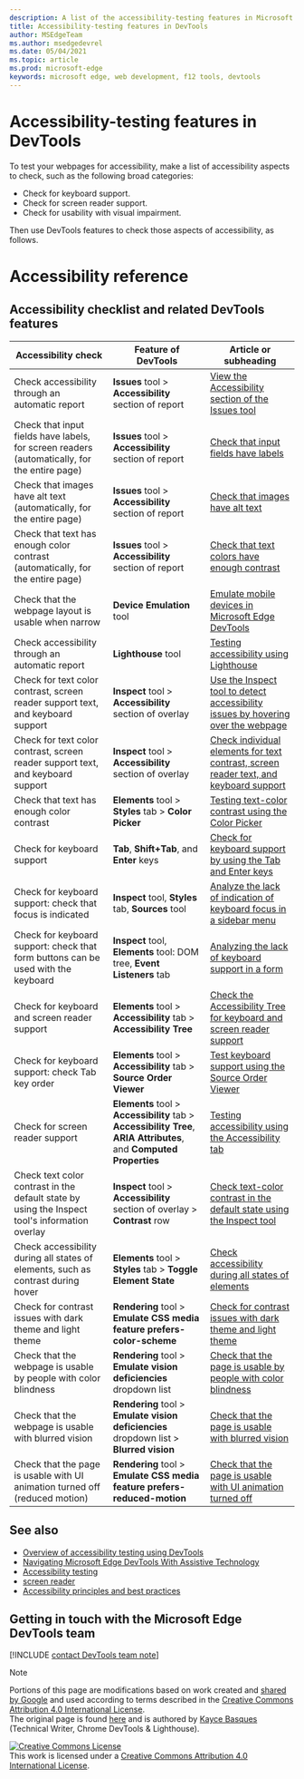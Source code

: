 ```yaml
---
description: A list of the accessibility-testing features in Microsoft Edge DevTools.
title: Accessibility-testing features in DevTools
author: MSEdgeTeam
ms.author: msedgedevrel
ms.date: 05/04/2021
ms.topic: article
ms.prod: microsoft-edge
keywords: microsoft edge, web development, f12 tools, devtools
---
```

<!-- Copyright Kayce Basques 

   Licensed under the Apache License, Version 2.0 (the "License");
   you may not use this file except in compliance with the License.
   You may obtain a copy of the License at

       https://www.apache.org/licenses/LICENSE-2.0

   Unless required by applicable law or agreed to in writing, software
   distributed under the License is distributed on an "AS IS" BASIS,
   WITHOUT WARRANTIES OR CONDITIONS OF ANY KIND, either express or implied.
   See the License for the specific language governing permissions and
   limitations under the License.  -->  
# Accessibility-testing features in DevTools

<!-- all the original content has been removed, so the above comment needs to be removed; it was only retained to resolve a merge conflict -->

To test your webpages for accessibility, make a list of accessibility aspects to check, such as the following broad categories:

*  Check for keyboard support.
*  Check for screen reader support.
*  Check for usability with visual impairment.

Then use DevTools features to check those aspects of accessibility, as follows.

# Accessibility reference  

## Accessibility checklist and related DevTools features

<!-- row numbering in the comments is keyed to the order of the links to "detailed walkthrough steps" in the article "Overview of accessibility testing using DevTools" (accessibility-testing-in-devtools.md) -->

| Accessibility check | Feature of DevTools | Article or subheading |
|---|---|---|
| Check accessibility through an automatic report | **Issues** tool > **Accessibility** section of report | <!--1.-->[View the Accessibility section of the Issues tool](test-issues-tool.md#view-the-accessibility-section-of-the-issues-tool) |
| Check that input fields have labels, for screen readers (automatically, for the entire page) | **Issues** tool > **Accessibility** section of report | <!--2.-->[Check that input fields have labels](test-issues-tool.md#check-that-input-fields-have-labels) |
| Check that images have alt text (automatically, for the entire page) | **Issues** tool > **Accessibility** section of report | <!--3.-->[Check that images have alt text](test-issues-tool.md#check-that-images-have-alt-text) |
| Check that text has enough color contrast (automatically, for the entire page) | **Issues** tool > **Accessibility** section of report | <!--4.-->[Check that text colors have enough contrast](test-issues-tool.md#check-that-text-colors-have-enough-contrast) |
| Check that the webpage layout is usable when narrow | **Device Emulation** tool | <!--#n/a.-->[Emulate mobile devices in Microsoft Edge DevTools](../device-mode/index.md) |
| Check accessibility through an automatic report | **Lighthouse** tool | <!--#n/a.-->[Testing accessibility using Lighthouse](lighthouse.md) |
| Check for text color contrast, screen reader support text, and keyboard support | **Inspect** tool > **Accessibility** section of overlay | <!--5.-->[Use the Inspect tool to detect accessibility issues by hovering over the webpage](test-inspect-tool.md) |
| Check for text color contrast, screen reader support text, and keyboard support | **Inspect** tool > **Accessibility** section of overlay | <!--6.-->[Check individual elements for text contrast, screen reader text, and keyboard support](test-inspect-tool.md#check-individual-elements-for-text-contrast-screen-reader-text-and-keyboard-support) |
| Check that text has enough color contrast | **Elements** tool > **Styles** tab > **Color Picker** | <!--#n/a.-->[Testing text-color contrast using the Color Picker](color-picker.md) |
| Check for keyboard support | **Tab**, **Shift+Tab**, and **Enter** keys | <!--8.-->[Check for keyboard support by using the Tab and Enter keys](test-tab-enter-keys.md) |
| Check for keyboard support: check that focus is indicated | **Inspect** tool, **Styles** tab, **Sources** tool | <!--9.-->[Analyze the lack of indication of keyboard focus in a sidebar menu](test-analyze-no-focus-indicator.md) |
| Check for keyboard support: check that form buttons can be used with the keyboard | **Inspect** tool, **Elements** tool: DOM tree, **Event Listeners** tab | <!--10.-->[Analyzing the lack of keyboard support in a form](test-analyze-no-keyboard-support.md) |
| Check for keyboard and screen reader support | **Elements** tool > **Accessibility** tab > **Accessibility Tree** | <!--11.-->[Check the Accessibility Tree for keyboard and screen reader support](test-accessibility-tree.md) |
| Check for keyboard support: check Tab key order | **Elements** tool > **Accessibility** tab > **Source Order Viewer** | <!--12.-->[Test keyboard support using the Source Order Viewer](test-tab-key-source-order-viewer.md) |
| Check for screen reader support | **Elements** tool > **Accessibility** tab > **Accessibility Tree**, **ARIA Attributes**, and **Computed Properties** | <!--#n/a.-->[Testing accessibility using the Accessibility tab](accessibility-tab.md) |
| Check text color contrast in the default state by using the Inspect tool's information overlay | **Inspect** tool > **Accessibility** section of overlay > **Contrast** row | <!--13.-->[Check text-color contrast in the default state using the Inspect tool](test-inspect-text-contrast.md) |
| Check accessibility during all states of elements, such as contrast during hover | **Elements** tool > **Styles** tab > **Toggle Element State** | <!--14.-->[Check accessibility during all states of elements](test-inspect-states.md) |
| Check for contrast issues with dark theme and light theme | **Rendering** tool > **Emulate CSS media feature prefers-color-scheme** | <!--15.-->[Check for contrast issues with dark theme and light theme](test-dark-mode.md) |
| Check that the webpage is usable by people with color blindness | **Rendering** tool > **Emulate vision deficiencies** dropdown list | <!--16.-->[Check that the page is usable by people with color blindness](test-color-blindness.md) |
| Check that the webpage is usable with blurred vision | **Rendering** tool > **Emulate vision deficiencies** dropdown list > **Blurred vision** | <!--17.-->[Check that the page is usable with blurred vision](test-blurred-vision.md) |
| Check that the page is usable with UI animation turned off (reduced motion) | **Rendering** tool > **Emulate CSS media feature prefers-reduced-motion** | <!--18.-->[Check that the page is usable with UI animation turned off](test-reduced-ui-motion.md) |

<!--| (n/a; not a specific accessibility test) | **Inspect** tool > **Accessibility** section of overlay | 7. [Using the Inspect tool to hover over the webpage to highlight the DOM and CSS](test-inspect-tool.md#using-the-inspect-tool-to-hover-over-the-webpage-to-highlight-the-dom-and-css) |-->


## See also

*   [Overview of accessibility testing using DevTools][DevtoolsAccessibilityAccessibilitytestingindevtools]
*   [Navigating Microsoft Edge DevTools With Assistive Technology][DevtoolsAccessibilityNavigation]
*   [Accessibility testing][DevtoolsAccessibilityTest]
*   [screen reader][MDNScreenReader]
*   [Accessibility principles and best practices][MDNAccessibility]


## Getting in touch with the Microsoft Edge DevTools team  

[!INCLUDE [contact DevTools team note](../includes/contact-devtools-team-note.md)]  


<!-- links -->  
[DevtoolsAccessibilityTest]: ../../accessibility/test.md "Accessibility testing | Microsoft Docs"
[DevtoolsAccessibilityAccessibilitytestingindevtools]: accessibility-testing-in-devtools.md "Overview of accessibility testing using DevTools | Microsoft Docs"
[DevtoolsAccessibilityNavigation]: ./navigation.md "Navigate Microsoft Edge DevTools With Assistive Technology | Microsoft Docs"  
<!-- external -->
[MDNAccessibility]: https://developer.mozilla.org/docs/Web/Accessibility "Accessibility | MDN"  
[MDNScreenReader]: https://developer.mozilla.org/docs/Glossary/Screen_reader "Screen reader | MDN"  

<!-- the remainder of this file was retained only to resolve a merge conflict, and needs to be removed because all of the original content has been removed from this file -->
[W3CContrastEnhanced]: https://www.w3.org/WAI/WCAG21/quickref/#contrast-enhanced "Contrast (Enhanced) Level AAA | W3C"  
[W3CContrastMinimum]: https://www.w3.org/WAI/WCAG21/quickref/#contrast-minimum "Contrast (Minimum) Level AA | W3C"  

> [!NOTE]
> Portions of this page are modifications based on work created and [shared by Google][GoogleSitePolicies] and used according to terms described in the [Creative Commons Attribution 4.0 International License][CCA4IL].  
> The original page is found [here](https://developers.google.com/web/tools/chrome-devtools/accessibility/reference) and is authored by [Kayce Basques][KayceBasques] \(Technical Writer, Chrome DevTools \& Lighthouse\).  

[![Creative Commons License][CCby4Image]][CCA4IL]  
This work is licensed under a [Creative Commons Attribution 4.0 International License][CCA4IL].  

[CCA4IL]: https://creativecommons.org/licenses/by/4.0  
[CCby4Image]: https://i.creativecommons.org/l/by/4.0/88x31.png  
[GoogleSitePolicies]: https://developers.google.com/terms/site-policies  
[KayceBasques]: https://developers.google.com/web/resources/contributors#kayce-basques  
